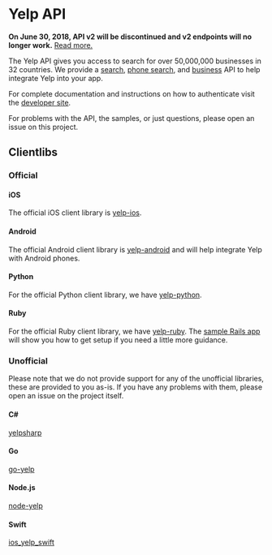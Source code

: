 # Yelp API

**On June 30, 2018, API v2 will be discontinued and v2 endpoints will no longer work.**
[Read more.](https://engineeringblog.yelp.com/2017/06/upcoming-deprecation-of-yelp-api-v2.html)

The Yelp API gives you access to search for over 50,000,000 businesses in 32 countries. We provide a [search](https://www.yelp.com/developers/documentation/v2/search_api), [phone search](https://www.yelp.com/developers/documentation/v2/phone_search), and [business](https://www.yelp.com/developers/documentation/v2/business) API to help integrate Yelp into your app.

For complete documentation and instructions on how to authenticate visit the [developer site](https://www.yelp.com/developers).

For problems with the API, the samples, or just questions, please open an issue on this project.

## Clientlibs

### Official

#### iOS
The official iOS client library is [yelp-ios](https://github.com/Yelp/yelp-ios).

#### Android
The official Android client library is [yelp-android](https://github.com/yelp/yelp-android) and will help integrate Yelp with Android phones.

#### Python

For the official Python client library, we have [yelp-python](https://github.com/yelp/yelp-python).

#### Ruby

For the official Ruby client library, we have [yelp-ruby](https://github.com/yelp/yelp-ruby). The [sample Rails app](https://github.com/yelp/yelp-rails-example) will show you how to get setup if you need a little more guidance.

### Unofficial

Please note that we do not provide support for any of the unofficial libraries, these are provided to you as-is. If you have any problems with them, please open an issue on the project itself.

#### C# ####

[yelpsharp](https://github.com/JustinBeckwith/yelpsharp)

#### Go

[go-yelp](https://github.com/JustinBeckwith/go-yelp)

#### Node.js

[node-yelp](https://github.com/olalonde/node-yelp)

#### Swift

[ios_yelp_swift](https://github.com/codepath/ios_yelp_swift)
